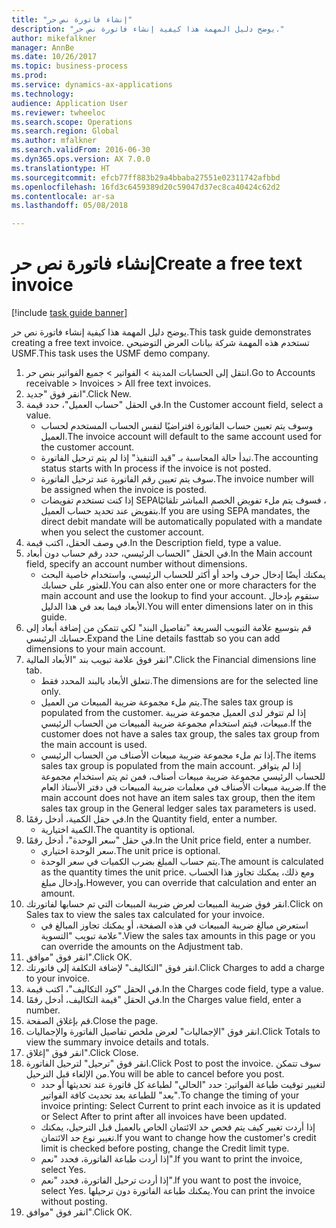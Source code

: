 ```yaml
--- 
title: "إنشاء فاتورة نص حر"
description: "يوضح دليل المهمة هذا كيفية إنشاء فاتورة نص حر."
author: mikefalkner
manager: AnnBe
ms.date: 10/26/2017
ms.topic: business-process
ms.prod: 
ms.service: dynamics-ax-applications
ms.technology: 
audience: Application User
ms.reviewer: twheeloc
ms.search.scope: Operations
ms.search.region: Global
ms.author: mfalkner
ms.search.validFrom: 2016-06-30
ms.dyn365.ops.version: AX 7.0.0
ms.translationtype: HT
ms.sourcegitcommit: efcb77ff883b29a4bbaba27551e02311742afbbd
ms.openlocfilehash: 16fd3c6459389d20c59047d37ec8ca40424c62d2
ms.contentlocale: ar-sa
ms.lasthandoff: 05/08/2018

---
```

# <a name="create-a-free-text-invoice"></a><span data-ttu-id="2b783-103">إنشاء فاتورة نص حر</span><span class="sxs-lookup"><span data-stu-id="2b783-103">Create a free text invoice</span></span>

[!include [task guide banner](../../includes/task-guide-banner.md)]

<span data-ttu-id="2b783-104">يوضح دليل المهمة هذا كيفية إنشاء فاتورة نص حر.</span><span class="sxs-lookup"><span data-stu-id="2b783-104">This task guide demonstrates creating a free text invoice.</span></span> <span data-ttu-id="2b783-105">تستخدم هذه المهمة شركة بيانات العرض التوضيحي USMF.</span><span class="sxs-lookup"><span data-stu-id="2b783-105">This task uses the USMF demo company.</span></span>

1. <span data-ttu-id="2b783-106">انتقل إلى الحسابات المدينة > الفواتير > جميع الفواتير بنص حر‬.</span><span class="sxs-lookup"><span data-stu-id="2b783-106">Go to Accounts receivable > Invoices > All free text invoices.</span></span>
2. <span data-ttu-id="2b783-107">انقر فوق "جديد".</span><span class="sxs-lookup"><span data-stu-id="2b783-107">Click New.</span></span>
3. <span data-ttu-id="2b783-108">في الحقل "حساب العميل"، حدد قيمة.</span><span class="sxs-lookup"><span data-stu-id="2b783-108">In the Customer account field, select a value.</span></span>
    * <span data-ttu-id="2b783-109">وسوف يتم تعيين حساب الفاتورة افتراضيًا لنفس الحساب المستخدم لحساب العميل.</span><span class="sxs-lookup"><span data-stu-id="2b783-109">The invoice account will default to the same account used for the customer account.</span></span>   
    * <span data-ttu-id="2b783-110">تبدأ حالة المحاسبة بـ "قيد التنفيذ" إذا لم يتم ترحيل الفاتورة.</span><span class="sxs-lookup"><span data-stu-id="2b783-110">The accounting status starts with In process if the invoice is not posted.</span></span>   
    * <span data-ttu-id="2b783-111">سوف يتم تعيين رقم الفاتورة عند ترحيل الفاتورة.</span><span class="sxs-lookup"><span data-stu-id="2b783-111">The invoice number will be assigned when the invoice is posted.</span></span>  
    * <span data-ttu-id="2b783-112">إذا كنت تستخدم تفويضات SEPA‏‫، فسوف يتم ملء تفويض الخصم المباشر‬ تلقائيًا بتفويض عند تحديد حساب العميل.</span><span class="sxs-lookup"><span data-stu-id="2b783-112">If you are using SEPA mandates, the direct debit mandate will be automatically populated with a mandate when you select the customer account.</span></span>  
4. <span data-ttu-id="2b783-113">في وصف الحقل، اكتب قيمة.</span><span class="sxs-lookup"><span data-stu-id="2b783-113">In the Description field, type a value.</span></span>
5. <span data-ttu-id="2b783-114">في الحقل "الحساب الرئيسي، حدد رقم حساب دون أبعاد.</span><span class="sxs-lookup"><span data-stu-id="2b783-114">In the Main account field, specify an account number without dimensions.</span></span>
    * <span data-ttu-id="2b783-115">يمكنك أيضًا إدخال حرف واحد أو أكثر للحساب الرئيسي، واستخدام خاصية البحث للعثور على حسابك.</span><span class="sxs-lookup"><span data-stu-id="2b783-115">You can also enter one or more characters for the main account and use the lookup to find your account.</span></span> <span data-ttu-id="2b783-116">ستقوم بإدخال الأبعاد فيما بعد في هذا الدليل.</span><span class="sxs-lookup"><span data-stu-id="2b783-116">You will enter dimensions later on in this guide.</span></span>  
6. <span data-ttu-id="2b783-117">قم بتوسيع علامة التبويب السريعة "تفاصيل البند" لكي تتمكن من إضافة أبعاد إلى حسابك الرئيسي.</span><span class="sxs-lookup"><span data-stu-id="2b783-117">Expand the Line details fasttab so you can add dimensions to your main account.</span></span>
7. <span data-ttu-id="2b783-118">انقر فوق علامة تبويب بند "الأبعاد المالية".</span><span class="sxs-lookup"><span data-stu-id="2b783-118">Click the Financial dimensions line tab.</span></span>
    * <span data-ttu-id="2b783-119">تتعلق الأبعاد بالبند المحدد فقط.</span><span class="sxs-lookup"><span data-stu-id="2b783-119">The dimensions are for the selected line only.</span></span>    
    * <span data-ttu-id="2b783-120">يتم ملء مجموعة ضريبة المبيعات من العميل.</span><span class="sxs-lookup"><span data-stu-id="2b783-120">The sales tax group is populated from the customer.</span></span> <span data-ttu-id="2b783-121">إذا لم تتوفر لدى العميل مجموعة ضريبة مبيعات، فيتم استخدام مجموعة ضريبة المبيعات من الحساب الرئيسي.</span><span class="sxs-lookup"><span data-stu-id="2b783-121">If the customer does not have a sales tax group, the sales tax group from the main account is used.</span></span>  
    * <span data-ttu-id="2b783-122">إذا تم ملء مجموعة ضريبة مبيعات الأصناف من الحساب الرئيسي.</span><span class="sxs-lookup"><span data-stu-id="2b783-122">The items sales tax group is populated from the main account.</span></span> <span data-ttu-id="2b783-123">إذا لم يتوافر للحساب الرئيسي مجموعة ضريبة مبيعات أصناف، فمن ثم يتم استخدام مجموعة ضريبة مبيعات الأصناف في معلمات ضريبة المبيعات في دفتر الأستاذ العام.</span><span class="sxs-lookup"><span data-stu-id="2b783-123">If the main account does not have an item sales tax group, then the item sales tax group in the General ledger sales tax parameters is used.</span></span>    
8. <span data-ttu-id="2b783-124">في حقل الكمية، أدخل رقمًا.</span><span class="sxs-lookup"><span data-stu-id="2b783-124">In the Quantity field, enter a number.</span></span>
    * <span data-ttu-id="2b783-125">الكمية اختيارية.</span><span class="sxs-lookup"><span data-stu-id="2b783-125">The quantity is optional.</span></span>  
9. <span data-ttu-id="2b783-126">في حقل "سعر الوحدة"، أدخل رقمًا.</span><span class="sxs-lookup"><span data-stu-id="2b783-126">In the Unit price field, enter a number.</span></span>
    * <span data-ttu-id="2b783-127">سعر الوحدة اختياري.</span><span class="sxs-lookup"><span data-stu-id="2b783-127">The unit price is optional.</span></span>  
    * <span data-ttu-id="2b783-128">يتم حساب المبلغ بضرب الكميات في سعر الوحدة.</span><span class="sxs-lookup"><span data-stu-id="2b783-128">The amount is calculated as the quantity times the unit price.</span></span> <span data-ttu-id="2b783-129">ومع ذلك، يمكنك تجاوز هذا الحساب وإدخال مبلغ.</span><span class="sxs-lookup"><span data-stu-id="2b783-129">However, you can override that calculation and enter an amount.</span></span>  
10. <span data-ttu-id="2b783-130">انقر فوق ضريبة المبيعات لعرض ضريبة المبيعات التي تم حسابها لفاتورتك.</span><span class="sxs-lookup"><span data-stu-id="2b783-130">Click on Sales tax to view the sales tax calculated for your invoice.</span></span>
    * <span data-ttu-id="2b783-131">استعرض مبالغ ضريبة المبيعات في هذه الصفحة، أو يمكنك تجاوز المبالغ في علامة تبويب "التسوية".</span><span class="sxs-lookup"><span data-stu-id="2b783-131">View the sales tax amounts in this page or you can override the amounts on the Adjustment tab.</span></span>  
11. <span data-ttu-id="2b783-132">انقر فوق "موافق".</span><span class="sxs-lookup"><span data-stu-id="2b783-132">Click OK.</span></span>
12. <span data-ttu-id="2b783-133">انقر فوق "التكاليف" لإضافة التكلفة إلى فاتورتك.</span><span class="sxs-lookup"><span data-stu-id="2b783-133">Click Charges to add a charge to your invoice.</span></span> 
13. <span data-ttu-id="2b783-134">في الحقل "كود التكاليف‬"، اكتب قيمة.</span><span class="sxs-lookup"><span data-stu-id="2b783-134">In the Charges code field, type a value.</span></span>
14. <span data-ttu-id="2b783-135">في الحقل "قيمة التكاليف‬، أدخل رقمًا.</span><span class="sxs-lookup"><span data-stu-id="2b783-135">In the Charges value field, enter a number.</span></span>
15. <span data-ttu-id="2b783-136">قم بإغلاق الصفحة.</span><span class="sxs-lookup"><span data-stu-id="2b783-136">Close the page.</span></span>
16. <span data-ttu-id="2b783-137">انقر فوق "الإجماليات" لعرض ملخص تفاصيل الفاتورة والإجماليات.</span><span class="sxs-lookup"><span data-stu-id="2b783-137">Click Totals to view the summary invoice details and totals.</span></span>
17. <span data-ttu-id="2b783-138">انقر فوق "إغلاق".</span><span class="sxs-lookup"><span data-stu-id="2b783-138">Click Close.</span></span>
18. <span data-ttu-id="2b783-139">انقر فوق "ترحيل" لترحيل الفاتورة.</span><span class="sxs-lookup"><span data-stu-id="2b783-139">Click Post to post the invoice.</span></span> <span data-ttu-id="2b783-140">سوف تتمكن من الإلغاء قبل الترحيل.</span><span class="sxs-lookup"><span data-stu-id="2b783-140">You will be able to cancel before you post.</span></span>
    * <span data-ttu-id="2b783-141">لتغيير توقيت طباعة الفواتير:  حدد "الحالي" لطباعة كل فاتورة عند تحديثها أو حدد "بعد" للطباعة بعد تحديث كافة الفواتير.</span><span class="sxs-lookup"><span data-stu-id="2b783-141">To change the timing of your invoice printing:  Select Current to print each invoice as it is updated   or  Select After to print after all invoices have been updated.</span></span>  
    * <span data-ttu-id="2b783-142">إذا أردت تغيير كيف يتم فحص حد الائتمان الخاص بالعميل قبل الترحيل، يمكنك تغيير نوع حد الائتمان.</span><span class="sxs-lookup"><span data-stu-id="2b783-142">If you want to change how the customer's credit limit is checked before posting, change the Credit limit type.</span></span>  
    * <span data-ttu-id="2b783-143">إذا أردت طباعة الفاتورة، فحدد "نعم".</span><span class="sxs-lookup"><span data-stu-id="2b783-143">If you want to print the invoice, select Yes.</span></span>  
    * <span data-ttu-id="2b783-144">إذا أردت ترحيل الفاتورة، فحدد "نعم".</span><span class="sxs-lookup"><span data-stu-id="2b783-144">If you want to post the invoice, select Yes.</span></span> <span data-ttu-id="2b783-145">يمكنك طباعة الفاتورة دون ترحيلها.</span><span class="sxs-lookup"><span data-stu-id="2b783-145">You can print the invoice without posting.</span></span>  
19. <span data-ttu-id="2b783-146">انقر فوق "موافق".</span><span class="sxs-lookup"><span data-stu-id="2b783-146">Click OK.</span></span>


